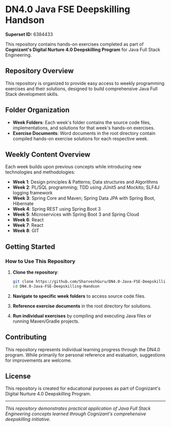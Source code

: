 # DN4.0 Java FSE Deepskilling Handson

**Superset ID:** 6384433

This repository contains hands-on exercises completed as part of **Cognizant's Digital Nurture 4.0 Deepskilling Program** for Java Full Stack Engineering.

## Repository Overview

This repository is organized to provide easy access to weekly programming exercises and their solutions, designed to build comprehensive Java Full Stack development skills.


## Folder Organization

- **Week Folders**: Each week's folder contains the source code files, implementations, and solutions for that week's hands-on exercises.
- **Exercise Documents**: Word documents in the root directory contain compiled hands-on exercise solutions for each respective week.

## Weekly Content Overview

Each week builds upon previous concepts while introducing new technologies and methodologies:

- **Week 1**: Design principles & Patterns; Data structures and Algorithms
- **Week 2**: PL/SQL programming; TDD using JUnit5 and Mockito; SLF4J logging framework
- **Week 3**: Spring Core and Maven; Spring Data JPA with Spring Boot, Hibernate
- **Week 4**: Spring REST using Spring Boot 3
- **Week 5**: Microservices with Spring Boot 3 and Spring Cloud
- **Week 6**: React
- **Week 7**: React
- **Week 8**: GIT

## Getting Started

### How to Use This Repository

1. **Clone the repository**:
   ```bash
   git clone https://github.com/SharveshGuru/DN4.0-Java-FSE-Deepskilling-Handson-6384433.git
   cd DN4.0-Java-FSE-Deepskilling-Handson
   ```

2. **Navigate to specific week folders** to access source code files.

3. **Reference exercise documents** in the root directory for solutions.

4. **Run individual exercises** by compiling and executing Java files or running Maven/Gradle projects.

## Contributing

This repository represents individual learning progress through the DN4.0 program. While primarily for personal reference and evaluation, suggestions for improvements are welcome.

## License

This repository is created for educational purposes as part of Cognizant's Digital Nurture 4.0 Deepskilling Program.

---

*This repository demonstrates practical application of Java Full Stack Engineering concepts learned through Cognizant's comprehensive deepskilling initiative.*
